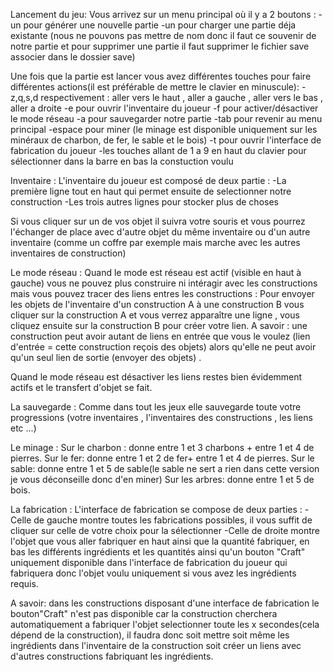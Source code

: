 Lancement du jeu:
Vous arrivez sur un menu principal où il y a 2 boutons : 
-un pour générer une nouvelle partie 
-un pour charger une partie déja existante (nous ne pouvons pas mettre de nom donc il faut ce souvenir de notre partie et pour supprimer une partie il faut supprimer le fichier save associer dans le dossier save) 

Une fois que la partie est lancer vous avez différentes touches pour faire différentes actions(il est préférable de mettre le clavier en minuscule):
-z,q,s,d respectivement : aller vers le haut , aller a gauche , aller vers le bas , aller a droite
-e pour ouvrir l'inventaire du joueur 
-f pour activer/désactiver le mode réseau 
-a pour sauvegarder notre partie 
-tab pour revenir au menu principal
-espace pour miner (le minage est disponible uniquement sur les minéraux de charbon, de fer, le sable et le bois)
-t pour ouvrir l'interface de fabrication du joueur
-les touches allant de 1 a 9 en haut du clavier pour sélectionner dans la barre en bas la constuction voulu

Inventaire :
L'inventaire du joueur est composé de deux partie :
-La première ligne tout en haut qui permet ensuite de selectionner notre construction
-Les trois autres lignes pour stocker plus de choses

Si vous cliquer sur un de vos objet il suivra votre souris et vous pourrez l'échanger de place avec d'autre objet du même inventaire ou d'un autre inventaire (comme un coffre par exemple mais marche avec les autres inventaires de construction)


Le mode réseau :
Quand le mode est réseau est actif (visible en haut à gauche) vous ne pouvez plus construire ni intéragir avec les constructions mais vous pouvez tracer des liens entres les constructions :
Pour envoyer les objets de l'inventaire d'un construction A à une construction B vous cliquer sur la construction A et vous verrez apparaître une ligne , vous cliquez ensuite sur la construction B pour créer votre lien.
A savoir : une construction peut avoir autant de liens en entrée que vous le voulez (lien d'entrée = cette construction reçois des objets) alors qu'elle ne peut avoir qu'un seul lien de sortie (envoyer des objets) .

Quand le mode réseau est désactiver les liens restes bien évidemment actifs et le transfert d'objet se fait.

La sauvegarde :
Comme dans tout les jeux elle sauvegarde toute votre progressions (votre inventaires , l'inventaires des constructions , les liens etc ...)

Le minage :
Sur le charbon  : donne entre 1 et 3 charbons + entre 1 et 4 de pierres.
Sur le fer: donne entre 1 et 2 de fer+ entre 1 et 4 de pierres.
Sur le sable: donne entre 1 et 5 de sable(le sable ne sert a rien dans cette version je vous déconseille donc d'en miner)
Sur les arbres: donne entre 1 et 5 de bois.

La fabrication :
L'interface de fabrication se compose de deux parties :
-Celle de gauche montre toutes les fabrications possibles, il vous suffit de cliquer sur celle de votre choix pour la sélectionner
-Celle de droite montre l'objet que vous aller fabriquer en haut ainsi que la quantité fabriquer, en bas les différents ingrédients et les quantités ainsi qu'un bouton "Craft"
 uniquement disponible dans l'interface de fabrication du joueur qui fabriquera donc l'objet voulu uniquement si vous avez les ingrédients requis.

A savoir: dans les constructions disposant d'une interface de fabrication le bouton"Craft" n'est pas disponible car la construction cherchera automatiquement a fabriquer l'objet selectionner 
 toute les x secondes(cela dépend de la construction), il faudra donc soit mettre soit même les ingrédients dans l'inventaire de la construction soit créer un liens avec d'autres constructions fabriquant les ingrédients.

